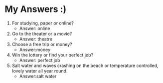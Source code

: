 # My Answers :)
1.  For studying, paper or online?
    - Answer: online
2. Go to the theater or a movie?
    - Answer: theatre
3. Choose a free trip or money?
    - Answer:money
4. Win the lottery or find your perfect job?
    - Answer: perfect job
5. Salt water and waves crashing on the beach or temperature controlled, lovely water all year round.
    - Answer:salt water

